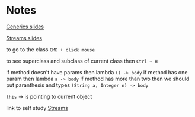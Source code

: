 # Notes

[Generics slides](src/main/resources/Generics_Wild_Card.pdf)

[Streams slides](src/main/resources/Streams.pdf)

to go to the class `CMD + click mouse`

to see superclass and subclass of current class then `Ctrl + H`

if method doesn't have params then lambda `() -> body`
if method has one param then lambda `a -> body`
if method has more than two then we should put paranthesis and types
`(String a, Integer n) -> body`

`this` -> is pointing to current object

link to self study [Streams](https://stackify.com/streams-guide-java-8/)